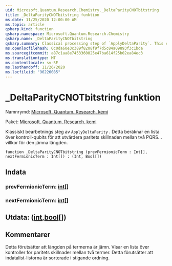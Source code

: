 ```yaml
---
uid: Microsoft.Quantum.Research.Chemistry._DeltaParityCNOTbitstring
title: _DeltaParityCNOTbitstring funktion
ms.date: 11/25/2020 12:00:00 AM
ms.topic: article
qsharp.kind: function
qsharp.namespace: Microsoft.Quantum.Research.Chemistry
qsharp.name: _DeltaParityCNOTbitstring
qsharp.summary: Classical processing step of `ApplyDeltaParity`. This computes a list of control qubits for evaluating parity difference between any two PQRS... terms of even length.
ms.openlocfilehash: 0c0da60e3c389f8208f9f7d5c84a09893f3c1bda
ms.sourcegitcommit: a87c1aa8e7453360025e47ba614f25b02ea84ec3
ms.translationtype: MT
ms.contentlocale: sv-SE
ms.lasthandoff: 11/26/2020
ms.locfileid: "96226085"
---
```

# <a name="_deltaparitycnotbitstring-function"></a>_DeltaParityCNOTbitstring funktion

Namnrymd: [Microsoft. Quantum. Research. kemi](xref:Microsoft.Quantum.Research.Chemistry)

Paket: [Microsoft. Quantum. Research. kemi](https://nuget.org/packages/Microsoft.Quantum.Research.Chemistry)


Klassiskt bearbetnings steg av `ApplyDeltaParity` .
Detta beräknar en lista över kontroll-qubits för att utvärdera paritets skillnaden mellan två PQRS... villkor för den jämna längden.

```qsharp
function _DeltaParityCNOTbitstring (prevFermionicTerm : Int[], nextFermionicTerm : Int[]) : (Int, Bool[])
```


## <a name="input"></a>Indata

### <a name="prevfermionicterm--int"></a>prevFermionicTerm: [int](xref:microsoft.quantum.lang-ref.int)[]




### <a name="nextfermionicterm--int"></a>nextFermionicTerm: [int](xref:microsoft.quantum.lang-ref.int)[]





## <a name="output--intbool"></a>Utdata: ([int](xref:microsoft.quantum.lang-ref.int),[bool](xref:microsoft.quantum.lang-ref.bool)[])



## <a name="remarks"></a>Kommentarer

Detta förutsätter att längden på termerna är jämn.
Visar en lista över kontroller för paritets skillnader mellan två termer.
Detta förutsätter att indatalist-listorna är sorterade i stigande ordning.
